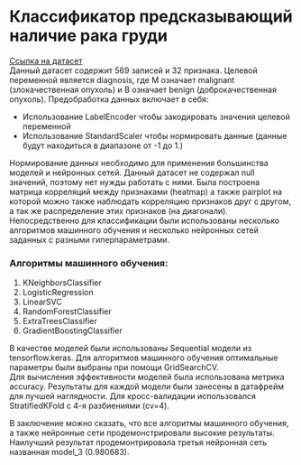 # Классификатор предсказывающий наличие рака груди
[Ссылка на датасет](https://www.kaggle.com/uciml/breast-cancer-wisconsin-data)  
Данный датасет содержит 569 записей и 32 признака. 
Целевой переменной является diagnosis, где M означает malignant (злокачественная опухоль) и B означает benign (доброкачественная опухоль).
Предобработка данных включает в себя:
* Использование LabelEncoder чтобы закодировать значения целевой переменной
* Использование StandardScaler чтобы нормировать данные (данные будут находиться в диапазоне от -1 до 1.)

Нормирование данных необходимо для применения большинства моделей и нейронных сетей.
Данный датасет нe содержал null значений, поэтому нет нужды работать с ними.
Была построена матрица корреляций между признаками (heatmap) а также pairplot на которой можно также наблюдать корреляцию признаков друг с другом, а так же распределениe этих признаков (на диагонали).
Непосредственно для классификации были использованы несколько алгоритмов машинного обучения и несколько нейронных сетей заданных с разными гиперпараметрами.

### Алгоритмы машинного обучения:
1. KNeighborsClassifier
2. LogisticRegression
3. LinearSVC
4. RandomForestClassifier
5. ExtraTreesClassifier
6. GradientBoostingClassifier

В качестве моделей были использованы Sequential модели из tensorflow.keras.
Для алгоритмов машинного обучения оптимальные параметры были выбраны при помощи GridSearchCV.  
Для вычисления эффективности моделей была использована метрика accuracy.
Результаты для каждой модели были занесены в датафрейм для лучшей наглядности.
Для кросс-валидации использовался StratifiedKFold с 4-я разбиениями (cv=4).

В заключение можно сказать, что все алгоритмы машинного обучения, а также нейронные сети продемонстрировали высокие результаты. Наилучший результат продемонтрировала третья нейронная сеть названная model_3 (0.980683).